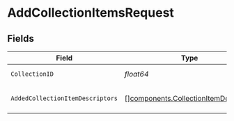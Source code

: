 # AddCollectionItemsRequest


## Fields

| Field                                                                                        | Type                                                                                         | Required                                                                                     | Description                                                                                  |
| -------------------------------------------------------------------------------------------- | -------------------------------------------------------------------------------------------- | -------------------------------------------------------------------------------------------- | -------------------------------------------------------------------------------------------- |
| `CollectionID`                                                                               | *float64*                                                                                    | :heavy_check_mark:                                                                           | The ID of the Collection to add items to.                                                    |
| `AddedCollectionItemDescriptors`                                                             | [][components.CollectionItemDescriptor](../../models/components/collectionitemdescriptor.md) | :heavy_minus_sign:                                                                           | The CollectionItemDescriptors of the items being added.                                      |